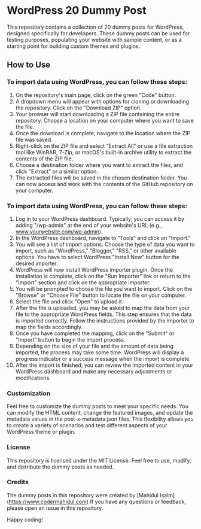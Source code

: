 # WordPress 20 Dummy Post

<p>This repository contains a collection of 20 dummy posts for WordPress, designed specifically for developers. These dummy posts can be used for testing purposes, populating your website with sample content, or as a starting point for building custom themes and plugins.</p>

## How to Use

### To import data using WordPress, you can follow these steps:

1. On the repository's main page, click on the green "Code" button.
2. A dropdown menu will appear with options for cloning or downloading the repository. Click on the "Download ZIP" option.
3. Your browser will start downloading a ZIP file containing the entire repository. Choose a location on your computer where you want to save the file.
4. Once the download is complete, navigate to the location where the ZIP file was saved.
5. Right-click on the ZIP file and select "Extract All" or use a file extraction tool like WinRAR, 7-Zip, or macOS's built-in archive utility to extract the contents of the ZIP file.
6. Choose a destination folder where you want to extract the files, and click "Extract" or a similar option.
7. The extracted files will be saved in the chosen destination folder. You can now access and work with the contents of the GitHub repository on your computer.



### To import data using WordPress, you can follow these steps:

1. Log in to your WordPress dashboard. Typically, you can access it by adding "/wp-admin" at the end of your website's URL (e.g., www.yourwebsite.com/wp-admin).
2. In the WordPress dashboard, navigate to "Tools" and click on "Import."
3. You will see a list of import options. Choose the type of data you want to import, such as "WordPress," "Blogger," "RSS," or other available options. You have to select WordPress "Install Now" button for the desired importer.
4. WordPress will now install WordPress importer plugin. Once the installation is complete, click on the "Run Importer" link or return to the "Import" section and click on the appropriate importer.
5. You will be prompted to choose the file you want to import. Click on the "Browse" or "Choose File" button to locate the file on your computer.
6. Select the file and click "Open" to upload it.
7. After the file is uploaded, you may be asked to map the data from your file to the appropriate WordPress fields. This step ensures that the data is imported correctly. Follow the instructions provided by the importer to map the fields accordingly.
8. Once you have completed the mapping, click on the "Submit" or "Import" button to begin the import process.
9. Depending on the size of your file and the amount of data being imported, the process may take some time. WordPress will display a progress indicator or a success message when the import is complete.
10. After the import is finished, you can review the imported content in your WordPress dashboard and make any necessary adjustments or modifications.

### Customization

<p> Feel free to customize the dummy posts to meet your specific needs. You can modify the HTML content, change the featured images, and update the metadata values in the post-x-metadata.json files. This flexibility allows you to create a variety of scenarios and test different aspects of your WordPress theme or plugin. </p>


### License

This repository is licensed under the MIT License. Feel free to use, modify, and distribute the dummy posts as needed.

### Credits
The dummy posts in this repository were created by [Mahidul Isalm] (https://www.codermahidul.com) If you have any questions or feedback, please open an issue in this repository.

Happy coding!
